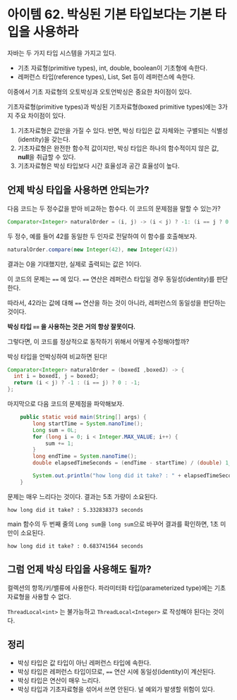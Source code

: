 # 아이템 62. 박싱된 기본 타입보다는 기본 타입을 사용하라



자바는 두 가지 타입 시스템을 가지고 있다.

- 기초 자료형(primitive types), int, double, boolean이 기초형에 속한다.
- 레퍼런스 타입(reference types), List, Set 등이 레퍼런스에 속한다.

이중에서 기초 자료형의 오토박싱과 오토언박싱은 중요한 차이점이 있다.

기초자료형(primitive types)과 박싱된 기초자료형(boxed primitive types)에는 3가지 주요 차이점이 있다.

1. 기초자료형은 값만을 가질 수 있다. 반면, 박싱 타입은 값 자체와는 구별되는 식별성(identity)을 갖는다.
2. 기초자료형은 완전한 함수적 값이지만, 박싱 타입은 하나의 함수적이지 않은 값, **null**을 취급할 수 있다.
3. 기초자료형은 박싱 타입보다 시간 효율성과 공간 효율성이 높다.



## 언제 박싱 타입을 사용하면 안되는가?

다음 코드는 두 정수값을 받아 비교하는 함수다. 이 코드의 문제점을 말할 수 있는가?

```java
Comparator<Integer> naturalOrder = (i, j) -> (i < j) ? -1: (i == j ? 0 : 1)
```

두 정수, 예를 들어 42를 동일한 두 인자로 전달하여 이 함수를 호출해보자.

```java
naturalOrder.compare(new Integer(42), new Integer(42))
```



결과는 0을 기대했지만, 실제로 출력되는 값은 1이다.

이 코드의 문제는 `==` 에 있다. `==` 연산은 레퍼런스 타입일 경우 동일성(identity)를 판단한다.

따라서, 42라는 값에 대해 `==` 연산을 하는 것이 아니라, 레퍼런스의 동일성을 판단하는 것이다.

**박싱 타입 `==` 을 사용하는 것은 거의 항상 잘못이다.**



그렇다면, 이 코드를 정상적으로 동작하기 위해서 어떻게 수정해야할까? 

박싱 타입을 언박싱하여 비교하면 된다!

```java
Comparator<Integer> naturalOrder = (boxedI ,boxedJ) -> {
  int i = boxedI, j = boxedJ;
  return (i < j) ? -1 : (i == j) ? 0 : -1;
};
```



마지막으로 다음 코드의 문제점을 파악해보자.

```java
	public static void main(String[] args) {
		long startTime = System.nanoTime();
		Long sum = 0L;
		for (long i = 0; i < Integer.MAX_VALUE; i++) {
			sum += 1;
		}
		long endTime = System.nanoTime();
		double elapsedTimeSeconds = (endTime - startTime) / (double) 1_000_000_000;

		System.out.println("how long did it take? : " + elapsedTimeSeconds + " seconds");
	}
```



문제는 매우 느리다는 것이다. 결과는 5초 가량이 소요된다.

```
how long did it take? : 5.332838373 seconds
```



main 함수의 두 번째 줄의 `Long sum`을 `long sum`으로 바꾸어 결과를 확인하면, 1초 미만이 소요된다.

```
how long did it take? : 0.683741564 seconds
```



## 그럼 언제 박싱 타입을 사용해도 될까?

컬렉션의 항목/키/밸류에 사용한다. 파라미터화 타입(parameterized type)에는 기초 자료형을 사용할 수 없다. 

`ThreadLocal<int>` 는 불가능하고 `ThreadLocal<Integer>` 로 작성해야 된다는 것이다.



## 정리

- 박싱 타입은 값 타입이 아닌 레퍼런스 타입에 속한다. 
- 박싱 타입은 레퍼런스 타입이므로, `==` 연산 시에 동일성(identity)이 계산된다.
- 박싱 타입은 연산이 매우 느리다.
- 박싱 타입과 기초자료형을 섞어서 쓰면 안된다. 널 예외가 발생할 위험이 있다. 





